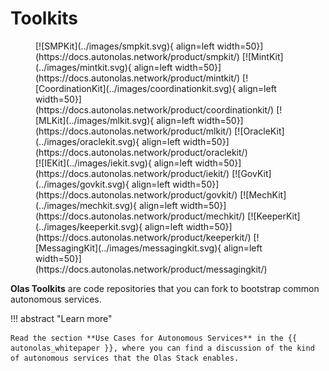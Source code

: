 # Toolkits

<figure markdown>
[![SMPKit](../images/smpkit.svg){ align=left width=50}](https://docs.autonolas.network/product/smpkit/)
[![MintKit](../images/mintkit.svg){ align=left width=50}](https://docs.autonolas.network/product/mintkit/)
[![CoordinationKit](../images/coordinationkit.svg){ align=left width=50}](https://docs.autonolas.network/product/coordinationkit/)
[![MLKit](../images/mlkit.svg){ align=left width=50}](https://docs.autonolas.network/product/mlkit/)
[![OracleKit](../images/oraclekit.svg){ align=left width=50}](https://docs.autonolas.network/product/oraclekit/)
<br />
[![IEKit](../images/iekit.svg){ align=left width=50}](https://docs.autonolas.network/product/iekit/)
[![GovKit](../images/govkit.svg){ align=left width=50}](https://docs.autonolas.network/product/govkit/)
[![MechKit](../images/mechkit.svg){ align=left width=50}](https://docs.autonolas.network/product/mechkit/)
[![KeeperKit](../images/keeperkit.svg){ align=left width=50}](https://docs.autonolas.network/product/keeperkit/)
[![MessagingKit](../images/messagingkit.svg){ align=left width=50}](https://docs.autonolas.network/product/messagingkit/)
</figure>

**Olas Toolkits** are code repositories that you can fork to bootstrap common autonomous services.

!!! abstract "Learn more"

    Read the section **Use Cases for Autonomous Services** in the {{ autonolas_whitepaper }}, where you can find a discussion of the kind of autonomous services that the Olas Stack enables.
